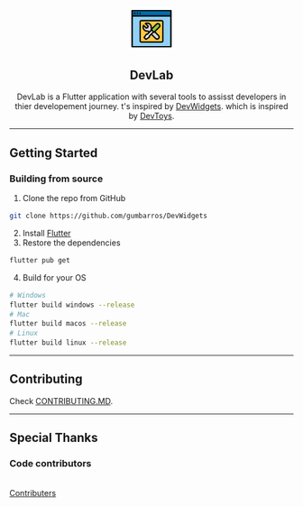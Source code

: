 <p align="center">
<img width=15% src="assets/icon.png"/>
</p>
<h2 align="center">DevLab</h2>
<p align="center">
DevLab is a Flutter application with several tools to assisst developers in thier developement journey.
t's inspired by <a href="https://github.com/gumbarros/DevWidgets">DevWidgets</a>. which is inspired by <a href="https://github.com/veler/DevToys">DevToys</a>.<br>

<!-- <a href="https://gumbarros.github.io/DevWidgets">Clicking here</a> you can try it directly from your browser 🌐! -->
</p>
<!-- <p align="center">
  <a href="https://github.com/Codelessly/ResponsiveFramework">
    <img src="https://img.shields.io/badge/flutter-responsive-brightgreen.svg" alt="ResponsiveFramework">
  </a>
  <a href="https://github.com/gumbarros/DevWidgets/releases/tag/latest">
    <img src="https://img.shields.io/badge/Download-22272e?logo=github" alt="Download">
  </a>
  <image src="https://user-images.githubusercontent.com/52143624/201690529-58c277d6-91f1-466a-b076-da680a0f2a9d.png" alt="DevWidgetsHome">

</p> -->

---

## Getting Started

<!-- ### Download from Releases

You can download a nightly build for Linux from the latest commit
from [here](https://github.com/gumbarros/DevWidgets/releases). -->

### Building from source

1. Clone the repo from GitHub

```bash
git clone https://github.com/gumbarros/DevWidgets
```

2. Install [Flutter](https://docs.flutter.dev/get-started/)
3. Restore the dependencies

```bash
flutter pub get
```
4. Build for your OS
```bash
# Windows
flutter build windows --release
# Mac
flutter build macos --release
# Linux
flutter build linux --release
```
---

## Contributing

Check [CONTRIBUTING.MD](https://github.com/gumbarros/DevWidgets/blob/main/CONTRIBUTING.md).

---

## Special Thanks

### Code contributors

<br>
<a href="https://github.com/ahmeduday/devlab_flutter/graphs/contributors">
Contributers
  <!-- <img src="https://contrib.rocks/image?repo=gumbarros/devtoysflutter" /> -->
</a>
